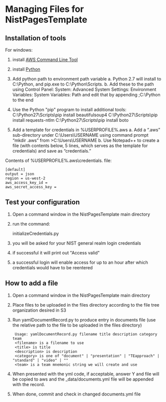 # Managing Files for NistPagesTemplate

## Installation of tools
For windows:

1. install [AWS Command Line Tool](http://docs.aws.amazon.com/cli/latest/userguide/installing.html)

1. install [Python](https://www.python.org/ftp/python/2.7.10/python-2.7.10.msi)

1. Add python path to environment path variable
a.	Python 2.7 will install to C:\Python, and pip.exe to C:\Python\Scripts. 
b.	Add these to the path using Control Panel: System: Advanced System Settings: Environment Variables: System Variables: Path  and edit that by appending ;C:\Python to the end 

1. Use the Python "pip" program to install additional tools:
    C:\Python27\Scripts\pip install beautifulsoup4
    C:\Python27\Scripts\pip install requests-ntlm
    C:\Python27\Scripts\pip install boto

1. Add a template for credentials in %USERPROFILE%\.aws
a.	Add a “.aws” sub-directory under C:\Users\USERNAME using command prompt “mkdir .aws” from >C:\Users\USERNAME 
b.	Use Notepad++ to create a file (with contents below, 5 lines, which serves as the template for credentials) and save as “credentials.”


Contents of %USERPROFILE%\.aws\credentials. file:

	[default]
	output = json
	region = us-west-2
	aws_access_key_id = 
	aws_secret_access_key = 

## Test your configuration
1. Open a command window in the NistPagesTemplate main directory
1. run the command:

	initializeCredentials.py

1. you will be asked for your NIST general realm login credentials
1. if successful it will print out "Access valid"
1. a successful login will enable access for up to an hour after which credentials would have to be reentered

## How to add a file
1. Open a command window in the NistPagesTemplate main directory
1. Place files to be uploaded in the files directory according to the file tree organization desired in S3 
1. Run yamlDocumentRecord.py to produce entry in documents file (use the relative path to the file to be uploaded in the files directory)


		Usage: yamlDocumentRecord.py filename title description category team
		<filename> is a filename to use
		<title> is title
		<description> is description
		<category> is one of "document" | "presentation" | "TEapproach" | "standard" | "video" | ""
		<team> is a team mnemonic string we will create and use


1. When presented with the yml code, if acceptable, answer Y and file will be copied to aws and the _data/documents.yml file will be appended with the record.
1. When done, commit and check in changed documents.yml file

 
